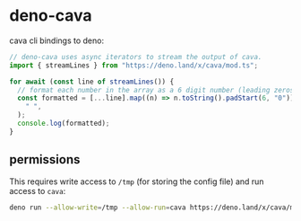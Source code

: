 # deno-cava

cava cli bindings to deno:

```ts
// deno-cava uses async iterators to stream the output of cava.
import { streamLines } from "https://deno.land/x/cava/mod.ts";

for await (const line of streamLines()) {
  // format each number in the array as a 6 digit number (leading zeros)
  const formatted = [...line].map((n) => n.toString().padStart(6, "0")).join(
    " ",
  );
  console.log(formatted);
}
```

## permissions

This requires write access to `/tmp` (for storing the config file) and run
access to `cava`:

```sh
deno run --allow-write=/tmp --allow-run=cava https://deno.land/x/cava/mod.ts
```
